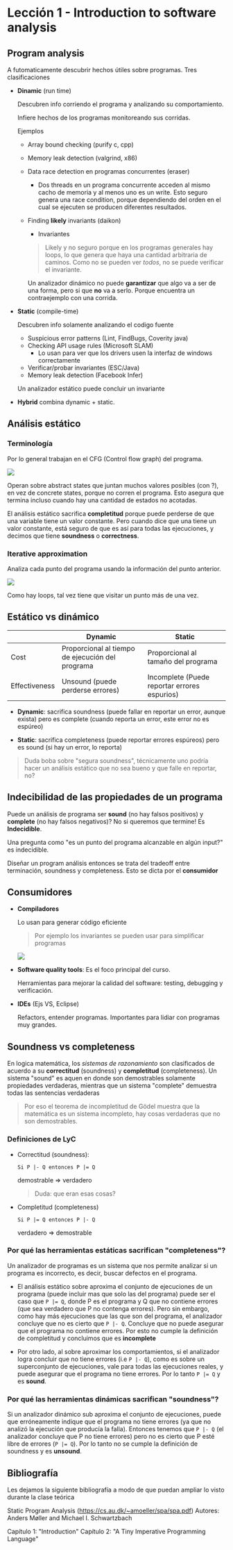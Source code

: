 # Lección 1 - Introduction to software analysis

## Program analysis

A futomaticamente descubrir hechos útiles sobre programas. Tres
clasificaciones

- **Dinamic** (run time)

  Descubren info corriendo el programa y analizando su comportamiento.

  Infiere hechos de los programas monitoreando sus corridas.

  Ejemplos

  - Array bound checking (purify c, cpp)
  - Memory leak detection (valgrind, x86)
  - Data race detection en programas concurrentes (eraser)
    - Dos threads en un programa concurrente acceden al mismo cacho de memoria y
      al menos uno es un write. Esto seguro genera una race condition, porque
      dependiendo del orden en el cual se ejecuten se producen diferentes resultados.
  - Finding **likely** invariants (daikon)
    - Invariantes
  
    > Likely y no seguro porque en los programas generales hay loops, lo que
    > genera que haya una cantidad arbitraria de caminos. Como no se pueden ver
    > *todos*, no se puede verificar el invariante.
  
    Un analizador dinámico no puede **garantizar** que algo va a ser de una
    forma, pero si que **no** va a serlo. Porque encuentra un contraejemplo con
    una corrida.

- **Static** (compile-time)

  Descubren info solamente analizando el codigo fuente

  - Suspicious error patterns (Lint, FindBugs, Coverity java)
  - Checking API usage rules (Microsoft SLAM)
    - Lo usan para ver que los drivers usen la interfaz de windows correctamente
  - Verificar/probar invariantes (ESC/Java)
  - Memory leak detection (Facebook Infer)

  Un analizador estático puede concluir un invariante

- **Hybrid** combina dynamic + static.

## Análisis estático

### Terminología

Por lo general trabajan en el CFG (Control flow graph) del programa.

![](img/1/cfg.png)

Operan sobre abstract states que juntan muchos valores posibles (con ?), en vez
de concrete states, porque no corren el programa. Esto asegura que termina
incluso cuando hay una cantidad de estados no acotadas.

El análisis estático sacrifica **completitud** porque puede perderse de que una
variable tiene un valor constante. Pero cuando dice que una tiene un valor
constante, está seguro de que es así para todas las ejecuciones, y decimos que
tiene **soundness** o **correctness**.

### Iterative approximation

Analiza cada punto del programa usando la información del punto anterior.

![](img/1/iterative-approx.png)

Como hay loops, tal vez tiene que visitar un punto más de una vez.

## Estático vs dinámico

|               | Dynamic                                          | Static                                       |
| ------------- | ------------------------------------------------ | -------------------------------------------- |
| Cost          | Proporcional al tiempo de ejecución del programa | Proporcional al tamaño del programa          |
| Effectiveness | Unsound (puede perderse errores)                 | Incomplete (Puede reportar errores espurios) |

- **Dynamic**: sacrifica soundness (puede fallar en reportar un error, aunque
exista) pero es complete (cuando reporta un error, este error no es espúreo)

- **Static**: sacrifica completeness (puede reportar errores espúreos) pero es sound
  (si hay un error, lo reporta)

> Duda boba sobre "segura soundness", técnicamente uno podría hacer un análisis
> estático que no sea bueno y que falle en reportar, no?

## Indecibilidad de las propiedades de un programa

Puede un análisis de programa ser **sound** (no hay falsos positivos) y
**complete** (no hay falsos negativos)? No si queremos que termine! Es
**Indecidible**.

Una pregunta como "es un punto del programa alcanzable en algún input?" es
indecidible.

Diseñar un program análisis entonces se trata del tradeoff entre terminación,
soundness y completeness. Esto se dicta por el **consumidor**

## Consumidores

- **Compiladores**

  Lo usan para generar código eficiente

  > Por ejemplo los invariantes se pueden usar para simplificar programas
  
  ![](img/1/compiler-invariant.png)

- **Software quality tools**: Es el foco principal del curso.

  Herramientas para mejorar la calidad del software: testing, debugging y
  verificación.

- **IDEs** (Ejs VS, Eclipse)

  Refactors, entender programas. Importantes para lidiar con programas muy
  grandes.

## Soundness vs completeness

En logica matemática, los *sistemas de razonamiento* son clasificados de acuerdo
a su **correctitud** (soundness) y **completitud** (completeness). Un sistema
"sound" es aquen en donde son demostrables solamente propiedades verdaderas,
mientras que un sistema "complete" demuestra todas las sentencias verdaderas

> Por eso el teorema de incompletitud de Gödel muestra que la matemática es un
> sistema incompleto, hay cosas verdaderas que no son demostrables.

### Definiciones de LyC

- Correctitud (soundness):

  ```text
  Si P |- Q entonces P |= Q
  ```

  demostrable => verdadero

  > Duda: que eran esas cosas?

- Completitud (completeness)

  ```text
  Si P |= Q entonces P |- Q
  ```

  verdadero => demostrable

### Por qué las herramientas estáticas sacrifican "completeness"?

Un analizador de programas es un sistema que nos permite analizar si un programa
es incorrecto, es decir, buscar defectos en el programa.

- El análisis estático sobre aproxima el conjunto de ejecuciones de un programa
(puede incluir mas que solo las del programa) puede ser el caso que `P |= Q`,
donde P es el programa y Q que no contiene errores (que sea verdadero que P no
contenga errores). Pero sin embargo, como hay más ejecuciones que las que son
del programa, el analizador concluye que no es cierto que `P |- Q`. Concluye que
no puede asegurar que el programa no contiene errores. Por esto no cumple la
definición de completitud y concluimos que es **incomplete**

- Por otro lado, al sobre aproximar los comportamientos, si el analizador logra
  concluir que no tiene errores (i.e `P |- Q`), como es sobre un superconjunto
  de ejecuciones, vale para todas las ejecuciones reales, y puede asegurar que
  el programa no tiene errores. Por lo tanto `P |= Q` y es **sound**.

### Por qué las herramientas dinámicas sacrifican "soundness"?

Si un analizador dinámico sub aproxima el conjunto de ejecuciones, puede que
erróneamente indique que el programa no tiene errores (ya que no analizó la
ejecución que producía la falla). Entonces tenemos que `P |- Q` (el analizador
concluye que P no tiene errores) pero no es cierto que P esté libre de errores
(`P |= Q`). Por lo tanto no se cumple la definición de soundness y es
**unsound**.

## Bibliografía

Les dejamos la siguiente bibliografía a modo de que puedan ampliar lo visto durante la clase teórica 

Static Program Analysis (https://cs.au.dk/~amoeller/spa/spa.pdf) Autores: Anders Møller and Michael I. Schwartzbach

Capítulo 1: "Introduction"
Capítulo 2: "A Tiny Imperative Programming Language"
